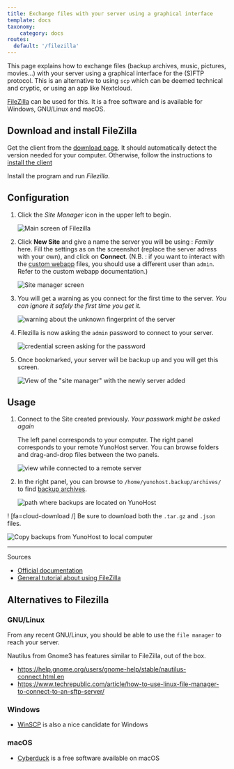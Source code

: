 ```yaml
---
title: Exchange files with your server using a graphical interface
template: docs
taxonomy:
    category: docs
routes:
  default: '/filezilla'
---
```


This page explains how to exchange files (backup archives, music, pictures, movies...) with your server using a graphical interface for the (S)FTP protocol. This is an alternative to using `scp` which can be deemed technical and cryptic, or using an app like Nextcloud.

[FileZilla](https://filezilla-project.org/) can be used for this. It is a free software and is available for Windows, GNU/Linux and macOS.

## Download and install FileZilla

Get the client from the [download page](https://filezilla-project.org/download.php?type=client). It should automatically detect the version needed for your computer. Otherwise, follow the instructions to [install the client](https://wiki.filezilla-project.org/Client_Installation)

Install the program and run *Filezilla*.

## Configuration

1. Click the *Site Manager* icon in the upper left to begin.

   ![Main screen of Filezilla](image://filezilla_1.png)

2. Click **New Site** and give a name the server you will be using : *Family* here. Fill the settings as on the screenshot (replace the server adress with your own), and click on **Connect**. (N.B. : if you want to interact with the [custom webapp](https://github.com/YunoHost-Apps/my_webapp_ynh) files, you should use a different user than `admin`. Refer to the custom webapp documentation.)

   ![Site manager screen](image://filezilla_2.png)

3. You will get a warning as you connect for the first time to the server. *You can ignore it safely the first time you get it.*

   ![warning about the unknown fingerprint of the server](image://filezilla_3.png)

4. Filezilla is now asking the `admin` password to connect to your server.

   ![credential screen asking for the password](image://filezilla_4.png)

5. Once bookmarked, your server will be backup up and you will get this screen.

   ![View of the "site manager" with the newly server added](image://filezilla_5.png)

## Usage

1. Connect to the Site created previously. *Your passwork might be asked again*

   The left panel corresponds to your computer. The right panel corresponds to your remote YunoHost server. You can browse folders and drag-and-drop files between the two panels.

   ![view while connected to a remote server](image://filezilla_6.png)

2. In the right panel, you can browse to `/home/yunohost.backup/archives/` to find [backup archives](/backup).

   ![path where backups are located on YunoHost](image://filezilla_7.png)

! [fa=cloud-download /] Be sure to download both the `.tar.gz` and `.json` files.

![Copy backups from YunoHost to local computer](image://filezilla_8.png)

----

Sources

* [Official documentation](https://wiki.filezilla-project.org/FileZilla_Client_Tutorial_(en))
* [General tutorial about using FileZilla](https://www.rc.fas.harvard.edu/resources/documentation/sftp-file-transfer/)

## Alternatives to Filezilla

### GNU/Linux

From any recent GNU/Linux, you should be able to use the `file manager` to reach your server.

Nautilus from Gnome3 has features similar to FileZilla, out of the box.

* <https://help.gnome.org/users/gnome-help/stable/nautilus-connect.html.en>
* <https://www.techrepublic.com/article/how-to-use-linux-file-manager-to-connect-to-an-sftp-server/>

### Windows

* [WinSCP](https://winscp.net/) is also a nice candidate for Windows

### macOS

* [Cyberduck](https://cyberduck.io/) is a free software available on macOS
